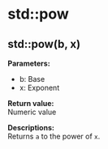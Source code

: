 # std::pow
## std::pow(b, x)
**Parameters:**  
- b: Base
- x: Exponent

**Return value:**  
Numeric value

**Descriptions:**  
Returns `a` to the power of `x`. 